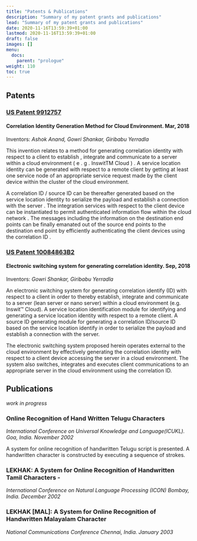 ```yaml
---
title: "Patents & Publications"
description: "Summary of my patent grants and publications"
lead: "Summary of my patent grants and publications"
date: 2020-11-16T13:59:39+01:00
lastmod: 2020-11-16T13:59:39+01:00
draft: false
images: []
menu:
  docs:
    parent: "prologue"
weight: 110
toc: true
---
```


## Patents

### [US Patent 9912757](https://patents.google.com/patent/US9912757B2/en)

#### Correlation Identity Generation Method for Cloud Environment. Mar, 2018
Inventors: *Ashok Anand, Gowri Shankar, Giribabu Yerradla*

This invention relates to a method for generating correlation identity with respect to a client to establish , integrate and communicate to a server within a cloud environment ( e . g . InswitTM Cloud ) . A service location identity can be generated with respect to a remote client by getting at least one service node of an appropriate service request made by the client device within the cluster of the cloud environment. 

A correlation ID / source ID can be thereafter generated based on the service location identity to serialize the payload and establish a connection with the server . The integration services with respect to the client device can be instantiated to permit authenticated information flow within the cloud network . The messages including the information on the destination end points can be finally emanated out of the source end points to the destination end point by efficiently authenticating the client devices using the correlation ID .

### [US Patent 10084863B2](https://patents.google.com/patent/US10084863B2/en)

#### Electronic switching system for generating correlation identity. Sep, 2018
Inventors: *Gowri Shankar, Giribabu Yerradla*

An electronic switching system for generating correlation identify (ID) with respect to a client in order to thereby establish, integrate and communicate to a server (lean server or nano server) within a cloud environment (e.g. Inswit™ Cloud). A service location identification module for identifying and generating a service location identity with respect to a remote client. A source ID generating module for generating a correlation ID/source ID based on the service location identify in order to serialize the payload and establish a connection with the server. 

The electronic switching system proposed herein operates external to the cloud environment by effectively generating the correlation identity with respect to a client device accessing the server in a cloud environment. The system also switches, integrates and executes client communications to an appropriate server in the cloud environment using the correlation ID.

## Publications
*work in progress*

### Online Recognition of Hand Written Telugu Characters
*International Conference on Universal Knowledge and Language(ICUKL). Goa, India. November 2002*

A system for online recognition of handwritten Telugu script is presented. A handwritten character is constructed by executing a sequence of strokes. 

### LEKHAK: A System for Online Recognition of Handwritten Tamil Characters - 
*International Conference on Natural Language Processing (ICON) Bombay, India. December 2002*

### LEKHAK [MAL]: A System for Online Recognition of Handwritten Malayalam Character
*National Communications Conference Chennai, India. January 2003*